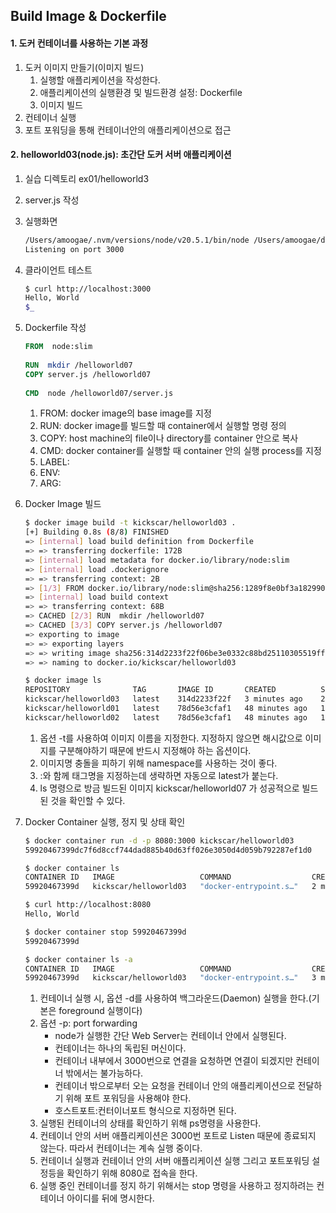 ## Build Image & Dockerfile

#### 1. 도커 컨테이너를 사용하는 기본 과정

1. 도커 이미지 만들기(이미지 빌드)
    1) 실행할 애플리케이션을 작성한다.
    2) 애플리케이션의 실행환경 및 빌드환경 설정: Dockerfile
    3) 이미지 빌드
2. 컨테이너 실행
3. 포트 포워딩을 통해 컨테이너안의 애플리케이션으로 접근

#### 2. helloworld03(node.js): 초간단 도커 서버 애플리케이션

1. 실습 디렉토리 ex01/helloworld3
2. server.js 작성

   <script src="https://gist.github.com/kickscar-aws/926efb208e417f83df2d0d38d296df76.js"></script>

3. 실행화면
   
   ```sh
   /Users/amoogae/.nvm/versions/node/v20.5.1/bin/node /Users/amoogae/docker-practices/ex01/helloworld03/server.js
   Listening on port 3000
   ```

4. 클라이언트 테스트
   
   ```sh
   $ curl http://localhost:3000
   Hello, World
   $_
   ```

5. Dockerfile 작성

    ```dockerfile
    FROM  node:slim
             
    RUN  mkdir /helloworld07
    COPY server.js /helloworld07
             
    CMD  node /helloworld07/server.js
    ```

    1) FROM: docker image의 base image를 지정
    2) RUN: docker image를 빌드할 때 container에서 실행할 명령 정의
    3) COPY: host machine의 file이나 directory를 container 안으로 복사
    4) CMD: docker container를 실행할 때 container 안의 실행 process를 지정
    5) LABEL:
    6) ENV:
    7) ARG:

6. Docker Image 빌드

   ```sh
   $ docker image build -t kickscar/helloworld03 .
   [+] Building 0.8s (8/8) FINISHED                                                                                                                                                                                                  docker:desktop-linux
   => [internal] load build definition from Dockerfile                                                                                                                                                                                              0.0s
   => => transferring dockerfile: 172B                                                                                                                                                                                                              0.0s
   => [internal] load metadata for docker.io/library/node:slim                                                                                                                                                                                      0.8s
   => [internal] load .dockerignore                                                                                                                                                                                                                 0.0s
   => => transferring context: 2B                                                                                                                                                                                                                   0.0s
   => [1/3] FROM docker.io/library/node:slim@sha256:1289f8e0bf3a182990d1d046f8ab2a5d45814f8b40b41963650a42c30c91f39e                                                                                                                                0.0s
   => [internal] load build context                                                                                                                                                                                                                 0.0s
   => => transferring context: 68B                                                                                                                                                                                                                  0.0s
   => CACHED [2/3] RUN  mkdir /helloworld07                                                                                                                                                                                                           0.0s
   => CACHED [3/3] COPY server.js /helloworld07                                                                                                                                                                                                       0.0s
   => exporting to image                                                                                                                                                                                                                            0.0s
   => => exporting layers                                                                                                                                                                                                                           0.0s
   => => writing image sha256:314d2233f22f06be3e0332c88bd25110305519ff906bb6a2b88165e68e2bb49e                                                                                                                                                      0.0s
   => => naming to docker.io/kickscar/helloworld03
   
   $ docker image ls
   REPOSITORY              TAG       IMAGE ID       CREATED          SIZE
   kickscar/helloworld03   latest    314d2233f22f   3 minutes ago    238MB
   kickscar/helloworld01   latest    78d56e3cfaf1   48 minutes ago   129MB
   kickscar/helloworld02   latest    78d56e3cfaf1   48 minutes ago   129MB
   ```

    1) 옵션 -t를 사용하여 이미지 이름을 지정한다. 지정하지 않으면 해시값으로 이미지를 구분해야하기 때문에 반드시 지정해야 하는 옵션이다.
    2) 이미지명 충돌을 피하기 위해 namespace를 사용하는 것이 좋다.
    3) :와 함께 태그명을 지정하는데 생략하면 자동으로 latest가 붙는다.
    4) ls 명령으로 방금 빌드된 이미지 kickscar/helloworld07 가 성공적으로 빌드된 것을 확인할 수 있다.

7. Docker Container 실행, 정지 및 상태 확인

   ```sh
   $ docker container run -d -p 8080:3000 kickscar/helloworld03
   59920467399dc7f6d8ccf744dad885b40d63ff026e3050d4d059b792287ef1d0
   
   $ docker container ls
   CONTAINER ID   IMAGE                   COMMAND                  CREATED         STATUS         PORTS                    NAMES
   59920467399d   kickscar/helloworld03   "docker-entrypoint.s…"   2 minutes ago   Up 2 minutes   0.0.0.0:8080->3000/tcp   frosty_wescoff
   
   $ curl http://localhost:8080
   Hello, World
   
   $ docker container stop 59920467399d
   59920467399d
   
   $ docker container ls -a
   CONTAINER ID   IMAGE                   COMMAND                  CREATED         STATUS                       PORTS     NAMES
   59920467399d   kickscar/helloworld03   "docker-entrypoint.s…"   3 minutes ago   Exited (137) 8 seconds ago             frosty_wescoff
   ```

    1) 컨테이너 실행 시, 옵션 -d를 사용하여 백그라운드(Daemon) 실행을 한다.(기본은 foreground 실행이다)
    2) 옵션 -p: port forwarding
        - node가 실행한 간단 Web Server는 컨테이너 안에서 실행된다.
        - 컨테이너는 하나의 독립된 머신이다.
        - 컨테이너 내부에서 3000번으로 연결을 요청하면 연결이 되겠지만 컨테이너 밖에서는 불가능하다.
        - 컨테이너 밖으로부터 오는 요청을 컨테이너 안의 애플리케이션으로 전달하기 위해 포트 포워딩을 사용해야 한다.
        - 호스트포트:컨터이너포트 형식으로 지정하면 된다.
    3) 실행된 컨테이너의 상태를 확인하기 위해 ps명령을 사용한다.
    4) 컨테이너 안의 서버 애플리케이션은 3000번 포트로 Listen 때문에 종료되지 않는다. 따라서 컨테이너는 계속 실행 중이다.
    5) 컨테이너 실행과 컨테이너 안의 서버 애플리케이션 실행 그리고 포트포워딩 설정등을 확인하기 위해 8080로 접속을 한다.
    6) 실행 중인 컨테이너를 정지 하기 위해서는 stop 명령을 사용하고 정지하려는 컨테이너 아이디를 뒤에 명시한다.
